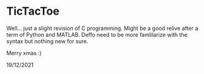 # TicTacToe

Well... just a slight revision of C programming. Might be a good relive after a term of Python and MATLAB. Deffo need to be more famlilarize with the syntax but nothing new for sure.

Merry xmas :)

19/12/2021
